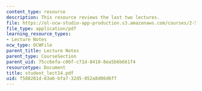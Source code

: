 ```yaml
---
content_type: resource
description: This resource reviews the last two lectures.
file: https://ol-ocw-studio-app-production.s3.amazonaws.com/courses/2-58j-radiative-transfer-spring-2006/f588281d63a6bfa732d5852a8d06d6ff_student_lect14.pdf
file_type: application/pdf
learning_resource_types:
- Lecture Notes
ocw_type: OCWFile
parent_title: Lecture Notes
parent_type: CourseSection
parent_uid: 75cc6efa-c06f-c71d-8410-8ea5b6b661f4
resourcetype: Document
title: student_lect14.pdf
uid: f588281d-63a6-bfa7-32d5-852a8d06d6ff
---
```

